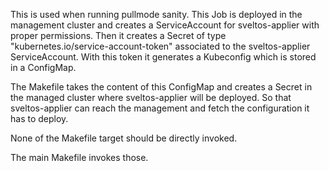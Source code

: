 This is used when running pullmode sanity.
This Job is deployed in the management cluster and creates a ServiceAccount for sveltos-applier
with proper permissions.
Then it creates a Secret of type "kubernetes.io/service-account-token" associated to the
sveltos-applier ServiceAccount.
With this token it generates a Kubeconfig which is stored in a ConfigMap.

The Makefile takes the content of this ConfigMap and creates a Secret in the managed
cluster where sveltos-applier will be deployed. So that sveltos-applier can reach the
management and fetch the configuration it has to deploy.

None of the Makefile target should be directly invoked.

The main Makefile invokes those.